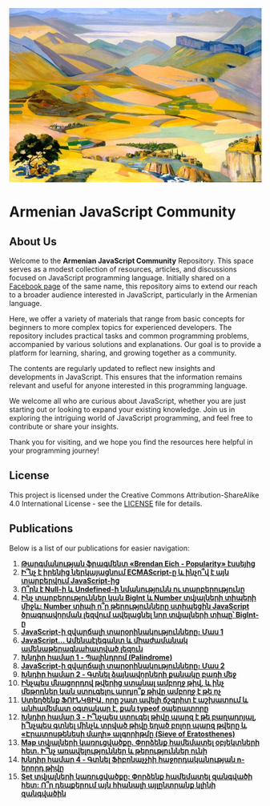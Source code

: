 ![Martiros Saryan Armenia](./assets/Martiros_Saryan_Armenia.jpg)

# Armenian JavaScript Community

## About Us

Welcome to the **Armenian JavaScript Community** Repository. This space serves as a modest collection of resources, articles, and discussions focused on JavaScript programming language. Initially shared on a [Facebook page](https://www.facebook.com/armjscom) of the same name, this repository aims to extend our reach to a broader audience interested in JavaScript, particularly in the Armenian language.

Here, we offer a variety of materials that range from basic concepts for beginners to more complex topics for experienced developers. The repository includes practical tasks and common programming problems, accompanied by various solutions and explanations. Our goal is to provide a platform for learning, sharing, and growing together as a community.

The contents are regularly updated to reflect new insights and developments in JavaScript. This ensures that the information remains relevant and useful for anyone interested in this programming language.

We welcome all who are curious about JavaScript, whether you are just starting out or looking to expand your existing knowledge. Join us in exploring the intriguing world of JavaScript programming, and feel free to contribute or share your insights.

Thank you for visiting, and we hope you find the resources here helpful in your programming journey!

## License

This project is licensed under the Creative Commons Attribution-ShareAlike 4.0 International License - see the [LICENSE](./LICENSE) file for details.

## Publications

Below is a list of our publications for easier navigation:

1. [**Թարգմանության ֆրագմենտ «Brendan Eich - Popularity» էսսեյից**](./publications/Translated%20fragment%20from%20Brendan%20Eichs%20Popularity.hy.md)
2. [**Ի՞նչ է իրենից ներկայացնում ECMAScript-ը և ինչո՞վ է այն տարբերվում JavaScript-ից**](./publications/Understanding%20ECMAScript.hy.md)
3. [**Ո՞րն է Null-ի և Undefined-ի նմանությունն ու տարբերությունը**](./publications/Null%20vs%20Undefined.hy.md)
4. [**Ինչ տարբերություններ կան BigInt և Number տվյալների տիպերի միջև: Number տիպի ո՞ր թերությունները ստիպեցին JavaScript ծրագրավորման լեզվում ավելացնել նոր տվյալների տիպը՝ BigInt-ը**](./publications/Exploring%20JavaScripts%20Numeric%20Type%20BigInt.hy.md)
5. [**JavaScript-ի զվարճալի տարօրինակությունները։ Մաս 1**](./publications/The%20fun%20quirks%20of%20JavaScript%20-%20Part1.hy.md)
6. [**JavaScript… Ամենաէլեգանտ և միաժամանակ ամենաթերագնահատված լեզուն**](./publications/The%20Untold%20Story%20of%20JavaScript.hy.md)
7. [**Խնդիր համար 1 - Պալինդրոմ (Palindrome)**](./publications/Exploring%20Palindromes%20in%20JavaScript.hy.md)
8. [**JavaScript-ի զվարճալի տարօրինակությունները։ Մաս 2**](./publications/Decoding%20the%20Bizarre%20Expression%20That%20Yields%20`fail`.hy.md)
9. [**Խնդիր համար 2 - Գտնել ձայնավորների քանակը բառի մեջ**](./publications/Vowel%20Quest%20-%20Hunting%20for%20Vowels%20within%20Words.hy.md)
10. [**Ինչպես մնացորդով թվերից ստանալ ամբողջ թիվ, և ինչ մեթոդներ կան ստուգելու արդյո՞ք թիվը ամբողջ է թե ոչ**](./publications/JavaScripts%20Numeric%20Nitty-Gritty.hy.md)
11. [**Ստեղծենք ՖՈՒՆԿՑԻԱ, որը շատ ավելի ճշգրիտ է աշխատում և անհամեմատ օգտակար է, քան typeof օպերատորը**](./publications/Enhancing%20Type%20Identification.hy.md)
12. [**Խնդիր համար 3 - Ի՞նչպես ստուգել թիվը պարզ է թե բաղադրյալ, ի՞նչպես գտնել մինչև տրված թիվը եղած բոլոր պարզ թվերը և «Էրատոսթենեսի մաղի» ալգորիթմը (Sieve of Eratosthenes)**](./publications/Prime%20Numbers%20and%20Sieve%20of%20Eratosthenes.hy.md)
13. [**Map տվյալների կառուցվածքը. Փորձենք համեմատել օբյեկտների հետ. Ի՞նչ առավելություններ և թերություններ ունի**](./publications/Unraveling%20the%20Power%20of%20JavaScripts%20Map%20Data%20Structure.hy.md)
14. [**Խնդիր համար 4 - Գտնել Ֆիբոնաչչիի հաջորդականության n-երորդ թիվը**](./publications/Delving%20into%20Fibonacci%20Numbers.hy.md)
15. [**Set տվյալների կառուցվածքը: Փորձենք համեմատել զանգվածի հետ: Ո՞ր դեպքերում այն հիանալի այլընտրանք կլինի զանգվածին**](./publications/Set%20Data%20Structure.hy.md)
